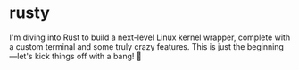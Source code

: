 # rusty
I'm diving into Rust to build a next-level Linux kernel wrapper, complete with a custom terminal and some truly crazy features. This is just the beginning—let's kick things off with a bang! 🚀
